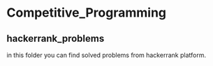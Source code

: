 # Competitive_Programming
## hackerrank_problems
in this folder you can find solved problems from hackerrank platform.
